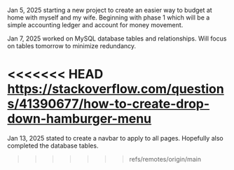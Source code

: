 Jan 5, 2025
starting a new project to create an easier way to budget at home with myself and my wife. 
    Beginning with phase 1 which will be a simple accounting ledger and account for money movement.


Jan 7, 2025
worked on MySQL database tables and relationships. Will focus on tables tomorrow to minimize redundancy.

<<<<<<< HEAD
https://stackoverflow.com/questions/41390677/how-to-create-drop-down-hamburger-menu
=======
Jan 13, 2025
stated to create a navbar to apply to all pages. Hopefully also completed the database tables.

>>>>>>> refs/remotes/origin/main
